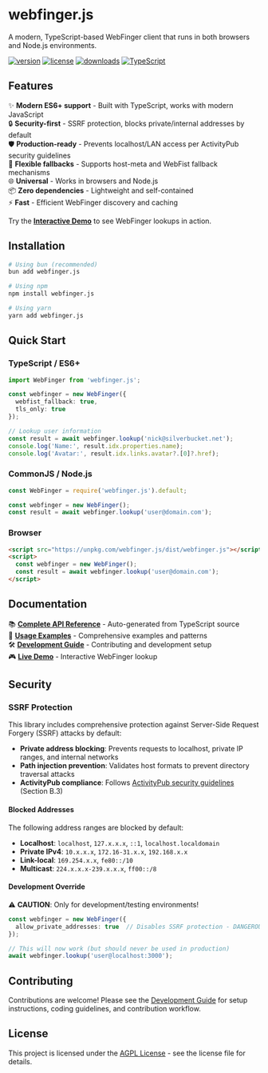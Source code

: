 # webfinger.js

A modern, TypeScript-based WebFinger client that runs in both browsers and Node.js environments.

[![version](https://img.shields.io/npm/v/webfinger.js.svg)](https://www.npmjs.com/package/webfinger.js)
[![license](https://img.shields.io/npm/l/webfinger.js.svg)](https://npmjs.org/package/webfinger.js)
[![downloads](https://img.shields.io/npm/dm/webfinger.js.svg)](https://npmjs.org/package/webfinger.js)
[![TypeScript](https://img.shields.io/badge/TypeScript-Ready-blue.svg)](https://www.typescriptlang.org/)

## Features

✨ **Modern ES6+ support** - Built with TypeScript, works with modern JavaScript  
🔒 **Security-first** - SSRF protection, blocks private/internal addresses by default  
🛡️ **Production-ready** - Prevents localhost/LAN access per ActivityPub security guidelines  
🔄 **Flexible fallbacks** - Supports host-meta and WebFist fallback mechanisms  
🌐 **Universal** - Works in browsers and Node.js  
📦 **Zero dependencies** - Lightweight and self-contained  
⚡ **Fast** - Efficient WebFinger discovery and caching

Try the **[Interactive Demo](https://silverbucket.github.io/webfinger.js/)** to see WebFinger lookups in action.

## Installation

```bash
# Using bun (recommended)
bun add webfinger.js

# Using npm
npm install webfinger.js

# Using yarn
yarn add webfinger.js
```

## Quick Start

### TypeScript / ES6+

```typescript
import WebFinger from 'webfinger.js';

const webfinger = new WebFinger({
  webfist_fallback: true,
  tls_only: true
});

// Lookup user information
const result = await webfinger.lookup('nick@silverbucket.net');
console.log('Name:', result.idx.properties.name);
console.log('Avatar:', result.idx.links.avatar?.[0]?.href);
```

### CommonJS / Node.js

```javascript
const WebFinger = require('webfinger.js').default;

const webfinger = new WebFinger();
const result = await webfinger.lookup('user@domain.com');
```

### Browser

```html
<script src="https://unpkg.com/webfinger.js/dist/webfinger.js"></script>
<script>
  const webfinger = new WebFinger();
  const result = await webfinger.lookup('user@domain.com');
</script>
```

## Documentation

📚 **[Complete API Reference](docs/API.md)** - Auto-generated from TypeScript source  
🚀 **[Usage Examples](docs/EXAMPLES.md)** - Comprehensive examples and patterns  
🛠️ **[Development Guide](docs/DEVELOPMENT.md)** - Contributing and development setup  
🎮 **[Live Demo](https://silverbucket.github.io/webfinger.js/)** - Interactive WebFinger lookup

## Security

### SSRF Protection

This library includes comprehensive protection against Server-Side Request Forgery (SSRF) attacks by default:

- **Private address blocking**: Prevents requests to localhost, private IP ranges, and internal networks
- **Path injection prevention**: Validates host formats to prevent directory traversal attacks
- **ActivityPub compliance**: Follows [ActivityPub security guidelines](https://www.w3.org/TR/activitypub/#security-considerations) (Section B.3)

#### Blocked Addresses

The following address ranges are blocked by default:

- **Localhost**: `localhost`, `127.x.x.x`, `::1`, `localhost.localdomain`
- **Private IPv4**: `10.x.x.x`, `172.16-31.x.x`, `192.168.x.x`
- **Link-local**: `169.254.x.x`, `fe80::/10`
- **Multicast**: `224.x.x.x-239.x.x.x`, `ff00::/8`

#### Development Override

⚠️ **CAUTION**: Only for development/testing environments!

```typescript
const webfinger = new WebFinger({
  allow_private_addresses: true  // Disables SSRF protection - DANGEROUS in production!
});

// This will now work (but should never be used in production)
await webfinger.lookup('user@localhost:3000');
```

## Contributing

Contributions are welcome! Please see the [Development Guide](docs/DEVELOPMENT.md) for setup instructions, coding guidelines, and contribution workflow.

## License

This project is licensed under the [AGPL License](LICENSE) - see the license file for details.
